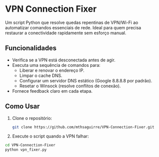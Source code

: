 # VPN Connection Fixer

Um script Python que resolve quedas repentinas de VPN/Wi-Fi ao automatizar comandos essenciais de rede. Ideal para quem precisa restaurar a conectividade rapidamente sem esforço manual.

## Funcionalidades
- Verifica se a VPN está desconectada antes de agir.
- Executa uma sequência de comandos para:
  - Liberar e renovar o endereço IP.
  - Limpar o cache DNS.
  - Configurar um servidor DNS estático (Google 8.8.8.8 por padrão).
  - Resetar o Winsock (resolve conflitos de conexão).
- Fornece feedback claro em cada etapa.

## Como Usar
1. Clone o repositório:
   ```bash
   git clone https://github.com/mthsaguirre/VPN-Connection-Fixer.git

2. Execute o script quando a VPN falhar:
```bash
cd VPN-Connection-Fixer
python vpn_fixer.py
